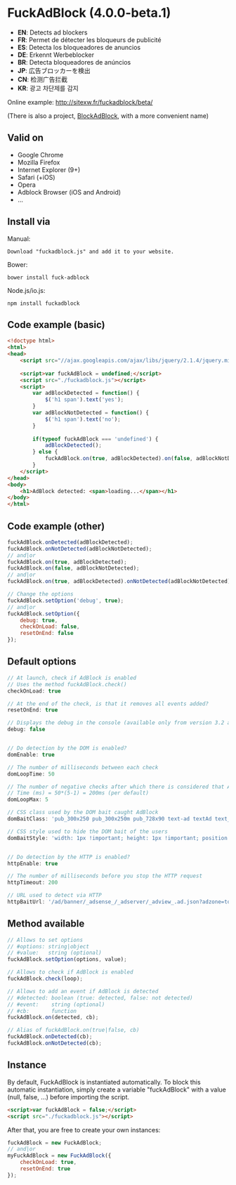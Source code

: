 # FuckAdBlock (4.0.0-beta.1)

- **EN**: Detects ad blockers
- **FR**: Permet de détecter les bloqueurs de publicité
- **ES**: Detecta los bloqueadores de anuncios
- **DE**: Erkennt Werbeblocker
- **BR**: Detecta bloqueadores de anúncios
- **JP**: 広告ブロッカーを検出
- **CN**: 检测广告拦截
- **KR**: 광고 차단제를 감지

Online example: http://sitexw.fr/fuckadblock/beta/

(There is also a project, [BlockAdBlock](https://github.com/sitexw/BlockAdBlock), with a more convenient name)

## Valid on
- Google Chrome
- Mozilla Firefox
- Internet Explorer (9+)
- Safari (+iOS)
- Opera
- Adblock Browser (iOS and Android)
- ...

## Install via
Manual:
```
Download "fuckadblock.js" and add it to your website.
```
Bower:
```
bower install fuck-adblock
```
Node.js/io.js:
```
npm install fuckadblock
```

## Code example (basic)
```html
<!doctype html>
<html>
<head>
	<script src="//ajax.googleapis.com/ajax/libs/jquery/2.1.4/jquery.min.js"></script>
	
	<script>var fuckAdBlock = undefined;</script>
	<script src="./fuckadblock.js"></script>
	<script>
		var adBlockDetected = function() {
		    $('h1 span').text('yes');
		}
		var adBlockNotDetected = function() {
		    $('h1 span').text('no');
		}
		
		if(typeof fuckAdBlock === 'undefined') {
			adBlockDetected();
		} else {
			fuckAdBlock.on(true, adBlockDetected).on(false, adBlockNotDetected);
		}
	</script>
</head>
<body>
    <h1>AdBlock detected: <span>loading...</span></h1>
</body>
</html>
```

## Code example (other)
```javascript
fuckAdBlock.onDetected(adBlockDetected);
fuckAdBlock.onNotDetected(adBlockNotDetected);
// and|or
fuckAdBlock.on(true, adBlockDetected);
fuckAdBlock.on(false, adBlockNotDetected);
// and|or
fuckAdBlock.on(true, adBlockDetected).onNotDetected(adBlockNotDetected);

// Change the options
fuckAdBlock.setOption('debug', true);
// and|or
fuckAdBlock.setOption({
	debug: true,
	checkOnLoad: false,
	resetOnEnd: false
});
```

## Default options
```javascript
// At launch, check if AdBlock is enabled
// Uses the method fuckAdBlock.check()
checkOnLoad: true

// At the end of the check, is that it removes all events added?
resetOnEnd: true

// Displays the debug in the console (available only from version 3.2 and more)
debug: false


// Do detection by the DOM is enabled?
domEnable: true

// The number of milliseconds between each check
domLoopTime: 50

// The number of negative checks after which there is considered that AdBlock is not enabled
// Time (ms) = 50*(5-1) = 200ms (per default)
domLoopMax: 5

// CSS class used by the DOM bait caught AdBlock
domBaitClass: 'pub_300x250 pub_300x250m pub_728x90 text-ad textAd text_ad text_ads text-ads text-ad-links'

// CSS style used to hide the DOM bait of the users
domBaitStyle: 'width: 1px !important; height: 1px !important; position: absolute !important; left: -10000px !important; top: -1000px !important;'


// Do detection by the HTTP is enabled?
httpEnable: true

// The number of milliseconds before you stop the HTTP request
httpTimeout: 200

// URL used to detect via HTTP
httpBaitUrl: '/ad/banner/_adsense_/_adserver/_adview_.ad.json?adzone=top&adsize=300x250&advid=1'
```

## Method available
```javascript
// Allows to set options
// #options: string|object
// #value:   string (optional)
fuckAdBlock.setOption(options, value);

// Allows to check if AdBlock is enabled
fuckAdBlock.check(loop);

// Allows to add an event if AdBlock is detected
// #detected: boolean (true: detected, false: not detected)
// #event:    string (optional)
// #cb:       function
fuckAdBlock.on(detected, cb);

// Alias of fuckAdBlock.on(true|false, cb)
fuckAdBlock.onDetected(cb);
fuckAdBlock.onNotDetected(cb);
```

## Instance
By default, FuckAdBlock is instantiated automatically.
To block this automatic instantiation, simply create a variable "fuckAdBlock" with a value (null, false, ...) before importing the script.
```html
<script>var fuckAdBlock = false;</script>
<script src="./fuckadblock.js"></script>
```
After that, you are free to create your own instances:
```javascript
fuckAdBlock = new FuckAdBlock;
// and|or
myFuckAdBlock = new FuckAdBlock({
	checkOnLoad: true,
	resetOnEnd: true
});
```
